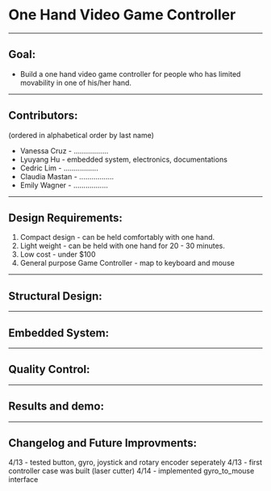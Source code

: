 # One Hand Video Game Controller
---
## Goal:
  * Build a one hand video game controller for people who has limited movability in one of his/her hand.
---
## Contributors:
(ordered in alphabetical order by last name)
  * Vanessa Cruz  - .................
  * Lyuyang Hu    - embedded system, electronics, documentations
  * Cedric Lim    - .................
  * Claudia Mastan  - .................
  * Emily Wagner  - .................
---
## Design Requirements:
  1. Compact design  - can be held comfortably with one hand.
  2. Light weight    - can be held with one hand for 20 - 30 minutes.
  3. Low cost        - under $100
  4. General purpose Game Controller  - map to keyboard and mouse
---
## Structural Design:
---
## Embedded System:
---
## Quality Control:
---
## Results and demo:
---
## Changelog and Future Improvments:
  4/13 - tested button, gyro, joystick and rotary encoder seperately
  4/13 - first controller case was built (laser cutter)
  4/14 - implemented gyro_to_mouse interface
